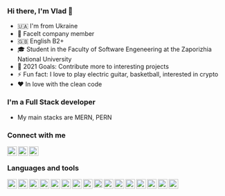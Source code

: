 ### Hi there, I'm Vlad 👋

- 🇺🇦 I'm from Ukraine
- 🏅 FaceIt company member
- 🇬🇧 English B2+
- 🎓 Student in the Faculty of Software Engeneering at the Zaporizhia National University
- 🥅 2021 Goals: Contribute more to interesting projects
- ⚡ Fun fact: I love to play electric guitar, basketball, interested in crypto
- ❤️ In love with the clean code


### I'm a Full Stack developer
- My main stacks are MERN, PERN

### Connect with me
<a href="https://t.me/whatislov6"><img align="left" alt="Vladyslav0060 | Telegram" width="22px" src="https://upload.wikimedia.org/wikipedia/commons/thumb/8/82/Telegram_logo.svg/1024px-Telegram_logo.svg.png" /></a>
<a href="https://www.upwork.com/freelancers/~010a7bf11842c97863"><img align="left" alt="Vladyslav0060 | UpWork" width="22px" src="https://www.svgrepo.com/show/331630/upwork.svg" /></a>
<a href="https://www.instagram.com/whatislov66/"><img align="left" alt="Vladyslav0060 | Instagram" width="22px" src="https://upload.wikimedia.org/wikipedia/commons/thumb/e/e7/Instagram_logo_2016.svg/2048px-Instagram_logo_2016.svg.png" /></a>
<br/>
### Languages and tools
<img align="left" alt="VSC" width="22px" src="https://www.vectorlogo.zone/logos/visualstudio_code/visualstudio_code-icon.svg" />
<img align="left" alt="HTML" width="22px" src="https://www.vectorlogo.zone/logos/w3_html5/w3_html5-icon.svg" />
<img align="left" alt="CSS" width="22px" src="https://www.vectorlogo.zone/logos/w3_css/w3_css-icon.svg" />
<img align="left" alt="JS" width="22px" src="https://upload.wikimedia.org/wikipedia/commons/thumb/9/99/Unofficial_JavaScript_logo_2.svg/1200px-Unofficial_JavaScript_logo_2.svg.png" />
<img align="left" alt="Bootstrap" width="22px" src="https://www.vectorlogo.zone/logos/getbootstrap/getbootstrap-icon.svg" />
<img align="left" alt="React" width="22px" src="https://www.vectorlogo.zone/logos/reactjs/reactjs-icon.svg" />
<img align="left" alt="Vue" width="22px" src="https://www.vectorlogo.zone/logos/vuejs/vuejs-icon.svg" />
<img align="left" alt="NodeJS" width="22px" src="https://www.vectorlogo.zone/logos/nodejs/nodejs-icon.svg" />
<img align="left" alt="Sql" width="20px" src="https://www.freeiconspng.com/thumbs/sql-server-icon-png/sql-server-icon-png-29.png" />
<img align="left" alt="Mongo" width="22px" src="https://www.vectorlogo.zone/logos/mongodb/mongodb-icon.svg" />
<img align="left" alt="Postgre" width="22px" src="https://www.vectorlogo.zone/logos/postgresql/postgresql-icon.svg" />
<img align="left" alt="Grapthql" width="22px" src="https://www.vectorlogo.zone/logos/graphql/graphql-icon.svg" />
<img align="left" alt="Shopify" width="22px" src="https://www.vectorlogo.zone/logos/shopify/shopify-icon.svg" />
<img align="left" alt="Postman" width="22px" src="https://www.vectorlogo.zone/logos/getpostman/getpostman-icon.svg" />
<img align="left" alt="Java" width="22px" src="https://www.vectorlogo.zone/logos/java/java-icon.svg" />
<img align="left" alt="Python" width="22px" src="https://www.vectorlogo.zone/logos/python/python-icon.svg" />




